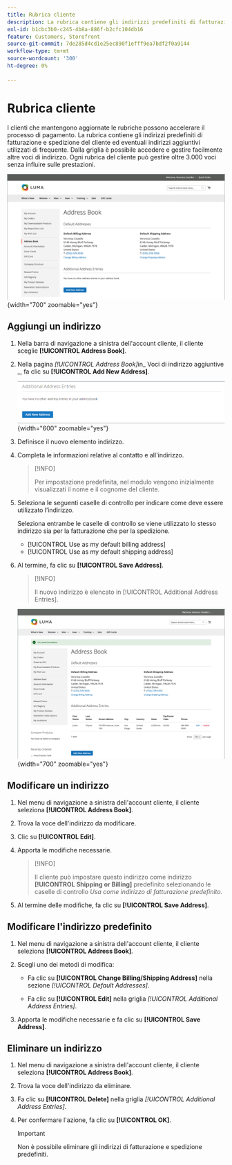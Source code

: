 ```yaml
---
title: Rubrica cliente
description: La rubrica contiene gli indirizzi predefiniti di fatturazione e spedizione del cliente ed eventuali indirizzi aggiuntivi utilizzati di frequente.
exl-id: b1cbc3b0-c245-4b8a-886f-b2cfc104db16
feature: Customers, Storefront
source-git-commit: 7de285d4cd1e25ec890f1efff9ea7bdf2f0a9144
workflow-type: tm+mt
source-wordcount: '300'
ht-degree: 0%

---
```


# Rubrica cliente

I clienti che mantengono aggiornate le rubriche possono accelerare il processo di pagamento. La rubrica contiene gli indirizzi predefiniti di fatturazione e spedizione del cliente ed eventuali indirizzi aggiuntivi utilizzati di frequente. Dalla griglia è possibile accedere e gestire facilmente altre voci di indirizzo. Ogni rubrica del cliente può gestire oltre 3.000 voci senza influire sulle prestazioni.

![Rubrica](assets/customer-account-dashboard-address-book.png){width="700" zoomable="yes"}

## Aggiungi un indirizzo

1. Nella barra di navigazione a sinistra dell&#39;account cliente, il cliente sceglie **[!UICONTROL Address Book]**.

1. Nella pagina _[!UICONTROL Address Book]_&#x200B;in_ Voci di indirizzo aggiuntive _, fa clic su **[!UICONTROL Add New Address]**.

   ![Aggiungi nuovo indirizzo](assets/add-new-address.png){width="600" zoomable="yes"}

1. Definisce il nuovo elemento indirizzo.

1. Completa le informazioni relative al contatto e all&#39;indirizzo.

   >[!INFO]
   >
   >Per impostazione predefinita, nel modulo vengono inizialmente visualizzati il nome e il cognome del cliente.

1. Seleziona le seguenti caselle di controllo per indicare come deve essere utilizzato l’indirizzo.

   Seleziona entrambe le caselle di controllo se viene utilizzato lo stesso indirizzo sia per la fatturazione che per la spedizione.

   * [!UICONTROL Use as my default billing address]
   * [!UICONTROL Use as my default shipping address]

1. Al termine, fa clic su **[!UICONTROL Save Address]**.

   >[!INFO]
   >
   >Il nuovo indirizzo è elencato in [!UICONTROL Additional Address Entries].

   ![Voci di indirizzo aggiuntive](assets/customer-account-dashboard-address-saved.png){width="700" zoomable="yes"}

## Modificare un indirizzo

1. Nel menu di navigazione a sinistra dell&#39;account cliente, il cliente seleziona **[!UICONTROL Address Book]**.

1. Trova la voce dell&#39;indirizzo da modificare.

1. Clic su **[!UICONTROL Edit]**.

1. Apporta le modifiche necessarie.

   >[!INFO]
   >
   >Il cliente può impostare questo indirizzo come indirizzo **[!UICONTROL Shipping or Billing]** predefinito selezionando le caselle di controllo _Usa come indirizzo di fatturazione predefinito_.

1. Al termine delle modifiche, fa clic su **[!UICONTROL Save Address]**.

## Modificare l&#39;indirizzo predefinito

1. Nel menu di navigazione a sinistra dell&#39;account cliente, il cliente seleziona **[!UICONTROL Address Book]**.

1. Scegli uno dei metodi di modifica:

   * Fa clic su **[!UICONTROL Change Billing/Shipping Address]** nella sezione _[!UICONTROL Default Addresses]_.

   * Fa clic su **[!UICONTROL Edit]** nella griglia _[!UICONTROL Additional Address Entries]_.

1. Apporta le modifiche necessarie e fa clic su **[!UICONTROL Save Address]**.

## Eliminare un indirizzo

1. Nel menu di navigazione a sinistra dell&#39;account cliente, il cliente seleziona **[!UICONTROL Address Book]**.

1. Trova la voce dell&#39;indirizzo da eliminare.

1. Fa clic su **[!UICONTROL Delete]** nella griglia _[!UICONTROL Additional Address Entries]_.

1. Per confermare l&#39;azione, fa clic su **[!UICONTROL OK]**.

   >[!IMPORTANT]
   >
   >Non è possibile eliminare gli indirizzi di fatturazione e spedizione predefiniti.
